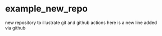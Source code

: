 # example_new_repo
new repository to illustrate git and github actions
here is a new line added via github
